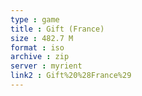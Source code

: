```yaml
---
type : game
title : Gift (France)
size : 482.7 M
format : iso
archive : zip
server : myrient
link2 : Gift%20%28France%29
---
```


